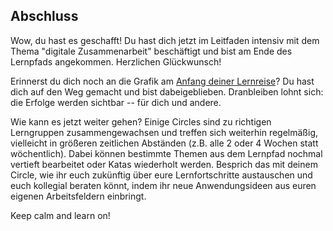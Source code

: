 ## Abschluss

Wow, du hast es geschafft! Du hast dich jetzt im Leitfaden intensiv mit
dem Thema "digitale Zusammenarbeit" beschäftigt und bist am Ende des
Lernpfads angekommen. Herzlichen Glückwunsch!

Erinnerst du dich noch an die Grafik am [Anfang deiner
Lernreise](4-01-Ueberblick.md)? Du hast dich auf den Weg
gemacht und bist dabeigeblieben. Dranbleiben lohnt sich: die Erfolge
werden sichtbar -- für dich und andere.

Wie kann es jetzt weiter gehen? Einige Circles sind zu richtigen
Lerngruppen zusammengewachsen und treffen sich weiterhin regelmäßig,
vielleicht in größeren zeitlichen Abständen (z.B. alle 2 oder 4 Wochen
statt wöchentlich). Dabei können bestimmte Themen aus dem Lernpfad
nochmal vertieft bearbeitet oder Katas wiederholt werden. Besprich das
mit deinem Circle, wie ihr euch zukünftig über eure Lernfortschritte
austauschen und euch kollegial beraten könnt, indem ihr neue
Anwendungsideen aus euren eigenen Arbeitsfeldern einbringt.

Keep calm and learn on!
